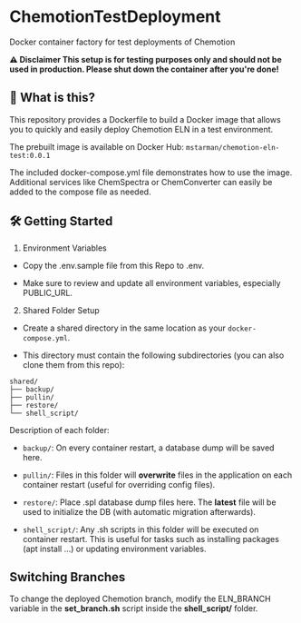 # ChemotionTestDeployment

Docker container factory for test deployments of Chemotion

**⚠️ Disclaimer
This setup is for testing purposes only and should not be used in production.
Please shut down the container after you're done!**

## 🚀 What is this?

This repository provides a Dockerfile to build a Docker image that allows you to quickly and easily deploy Chemotion ELN in a test environment.

The prebuilt image is available on Docker Hub:
```mstarman/chemotion-eln-test:0.0.1```

The included docker-compose.yml file demonstrates how to use the image. Additional services like ChemSpectra or ChemConverter can easily be added to the compose file as needed.

## 🛠️ Getting Started

1. Environment Variables

* Copy the .env.sample file from this Repo to .env.

* Make sure to review and update all environment variables, especially PUBLIC_URL.

2. Shared Folder Setup

* Create a shared directory in the same location as your ```docker-compose.yml```.

* This directory must contain the following subdirectories (you can also clone them from this repo):

```
shared/
├── backup/
├── pullin/
├── restore/
└── shell_script/
```
Description of each folder:

* ```backup/```: On every container restart, a database dump will be saved here.

* ```pullin/```: Files in this folder will **overwrite** files in the application on each container restart (useful for overriding config files).

* ```restore/```: Place .spl database dump files here. The **latest** file will be used to initialize the DB (with automatic migration afterwards).

* ```shell_script/```: Any .sh scripts in this folder will be executed on container restart. This is useful for tasks such as installing packages (apt install ...) or updating environment variables.

## Switching Branches

To change the deployed Chemotion branch, modify the ELN_BRANCH variable in the **set_branch.sh** script inside the **shell_script/** folder.